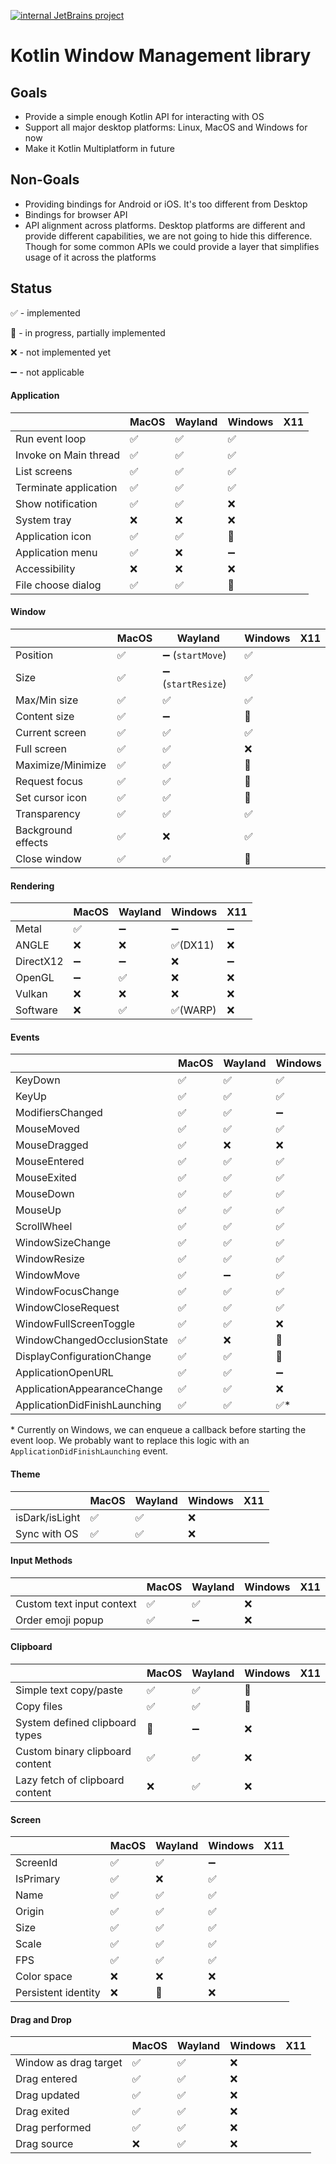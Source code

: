 [![internal JetBrains project](https://jb.gg/badges/internal.svg)](https://confluence.jetbrains.com/display/ALL/JetBrains+on+GitHub)
# Kotlin Window Management library


## Goals
* Provide a simple enough Kotlin API for interacting with OS
* Support all major desktop platforms: Linux, MacOS and Windows for now
* Make it Kotlin Multiplatform in future

## Non-Goals
* Providing bindings for Android or iOS. It's too different from Desktop
* Bindings for browser API
* API alignment across platforms. Desktop platforms are different and provide different capabilities, we are not going to hide this difference. Though for some common APIs we could provide a layer that simplifies usage of it across the platforms

## Status

✅ - implemented

🚧 - in progress, partially implemented

❌ - not implemented yet

➖ - not applicable

#### Application

|                       | MacOS | Wayland | Windows | X11 |
| --------------------- | ----- | ------- | ------- | --- |
| Run event loop        | ✅    | ✅      | ✅      |     |
| Invoke on Main thread | ✅    | ✅      | ✅      |     |
| List screens          | ✅    | ✅      | ✅      |     |
| Terminate application | ✅    | ✅      | ✅      |     |
| Show notification     | ✅    | ✅      | ❌      |     |
| System tray           | ❌    | ❌      | ❌      |     |
| Application icon      | ✅    | ✅      | 🚧      |     |
| Application menu      | ✅    | ❌      | ➖      |     |
| Accessibility         | ❌    | ❌      | ❌      |     |
| File choose dialog    | ✅    | ✅      | 🚧      |     |

#### Window

|                    | MacOS | Wayland            | Windows | X11 |
| ------------------ | ----- | ------------------ | ------- | --- |
| Position           | ✅    | ➖ (`startMove`)   | ✅      |     |
| Size               | ✅    | ➖ (`startResize`) | ✅      |     |
| Max/Min size       | ✅    | ✅                 | ✅      |     |
| Content size       | ✅    | ➖                 | 🚧      |     |
| Current screen     | ✅    | ✅                 | ✅      |     |
| Full screen        | ✅    | ✅                 | ❌      |     |
| Maximize/Minimize  | ✅    | ✅                 | 🚧      |     |
| Request focus      | ✅    | ✅                 | 🚧      |     |
| Set cursor icon    | ✅    | ✅                 | 🚧      |     |
| Transparency       | ✅    | ✅                 | ✅      |     |
| Background effects | ✅    | ❌                 | ✅      |     |
| Close window       | ✅    | ✅                 | 🚧      |     |

#### Rendering

|           | MacOS | Wayland | Windows  | X11 |
| --------- | ----- | ------- | -------- | --- |
| Metal     | ✅    | ➖      | ➖       | ➖   |
| ANGLE     | ❌    | ❌      | ✅(DX11) | ❌   |
| DirectX12 | ➖    | ➖      | ❌       | ➖   |
| OpenGL    | ➖    | ✅      | ❌       | ❌   |
| Vulkan    | ❌    | ❌      | ❌       | ❌   |
| Software  | ❌    | ✅      | ✅(WARP) | ❌   |

#### Events

|                               | MacOS | Wayland | Windows | X11 |
| ----------------------------- | ----- | ------- | ------- | --- |
| KeyDown                       | ✅    | ✅      | ✅      |     |
| KeyUp                         | ✅    | ✅      | ✅      |     |
| ModifiersChanged              | ✅    | ✅      | ➖      |     |
| MouseMoved                    | ✅    | ✅      | ✅      |     |
| MouseDragged                  | ✅    | ❌      | ❌      |     |
| MouseEntered                  | ✅    | ✅      | ✅      |     |
| MouseExited                   | ✅    | ✅      | ✅      |     |
| MouseDown                     | ✅    | ✅      | ✅      |     |
| MouseUp                       | ✅    | ✅      | ✅      |     |
| ScrollWheel                   | ✅    | ✅      | ✅      |     |
| WindowSizeChange              | ✅    | ✅      | ✅      |     |
| WindowResize                  | ✅    | ✅      | ✅      |     |
| WindowMove                    | ✅    | ➖      | ✅      |     |
| WindowFocusChange             | ✅    | ✅      | ✅      |     |
| WindowCloseRequest            | ✅    | ✅      | ✅      |     |
| WindowFullScreenToggle        | ✅    | ✅      | ❌      |     |
| WindowChangedOcclusionState   | ✅    | ❌      | 🚧      |     |
| DisplayConfigurationChange    | ✅    | ✅      | 🚧      |     |
| ApplicationOpenURL            | ✅    | ✅      | ➖      |     |
| ApplicationAppearanceChange   | ✅    | ✅      | ❌      |     |
| ApplicationDidFinishLaunching | ✅    | ✅      | ✅*     |     |

\* Currently on Windows, we can enqueue a callback before starting the event loop. We probably want to replace this logic with an `ApplicationDidFinishLaunching` event.

#### Theme

|                | MacOS | Wayland | Windows | X11 |
| -------------- | ----- | ------- | ------- | --- |
| isDark/isLight | ✅    | ✅      | ❌      |     |
| Sync with OS   | ✅    | ✅      | ❌      |     |

#### Input Methods

|                           | MacOS | Wayland | Windows | X11 |
| ------------------------- | ----- | ------- | ------- | --- |
| Custom text input context | ✅    | ✅      | ❌      |     |
| Order emoji popup         | ✅    | ➖      | ❌      |     |

#### Clipboard

|                                 | MacOS | Wayland | Windows | X11 |
| ------------------------------- | ----- | ------- | ------- | --- |
| Simple text copy/paste          | ✅    | ✅      | 🚧      |     |
| Copy files                      | ✅    | ✅      | 🚧      |     |
| System defined clipboard types  | 🚧    | ➖      | ❌      |     |
| Custom binary clipboard content | ✅    | ✅      | ❌      |     |
| Lazy fetch of clipboard content | ❌    | ✅      | ❌      |     |

#### Screen

|                     | MacOS | Wayland | Windows | X11 |
| ------------------- | ----- | ------- | ------- | --- |
| ScreenId            | ✅    | ✅      | ➖      |     |
| IsPrimary           | ✅    | ❌      | ✅      |     |
| Name                | ✅    | ✅      | ✅      |     |
| Origin              | ✅    | ✅      | ✅      |     |
| Size                | ✅    | ✅      | ✅      |     |
| Scale               | ✅    | ✅      | ✅      |     |
| FPS                 | ✅    | ✅      | ✅      |     |
| Color space         | ❌    | ❌      | ❌      |     |
| Persistent identity | ❌    | 🚧      | ❌      |     |



#### Drag and Drop

|                       | MacOS | Wayland | Windows | X11 |
| --------------------- | ----- | ------- | ------- | --- |
| Window as drag target | ✅    | ✅      | ❌      |     |
| Drag entered          | ✅    | ✅      | ❌      |     |
| Drag updated          | ✅    | ✅      | ❌      |     |
| Drag exited           | ✅    | ✅      | ❌      |     |
| Drag performed        | ✅    | ✅      | ❌      |     |
| Drag source           | ❌    | ✅      | ❌      |     |
